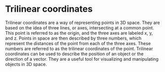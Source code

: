 # Trilinear coordinates

Trilinear coordinates are a way of representing points in 3D space. They are based on the idea of three lines, or axes, intersecting at a common point. This point is referred to as the origin, and the three axes are labeled x, y, and z. Points in space are then described by three numbers, which represent the distances of the point from each of the three axes. These numbers are referred to as the trilinear coordinates of the point. Trilinear coordinates can be used to describe the position of an object or the direction of a vector. They are a useful tool for visualizing and manipulating objects in 3D space.
